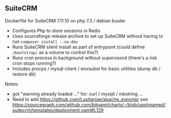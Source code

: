 ## SuiteCRM

Dockerfile for SuiteCRM 7.11.10 on php 7.3 / debian buster

- Configures Php to store sessions in Redis
- Uses sourceforge release archive to set up SuiteCRM without having to run `composer install --no-dev`
- Runs SuiteCRM silent install as part of entrypoint (could define `/bootstrap/` as a volume to control this?)
- Runs cron process in background without supervisord (there's a risk cron stops running?)
- Includes procps / mysql-client / envsubst for basic utilities (dump db / restore db)

Notes:

- got "warning already loaded ..." for: curl / mysqli / mbstring ...
- Need to add https://github.com/Lusitaniae/apache_exporter see https://sourcegraph.com/github.com/bitnami/charts/-/blob/upstreamed/suitecrm/templates/deployment.yaml#L129
